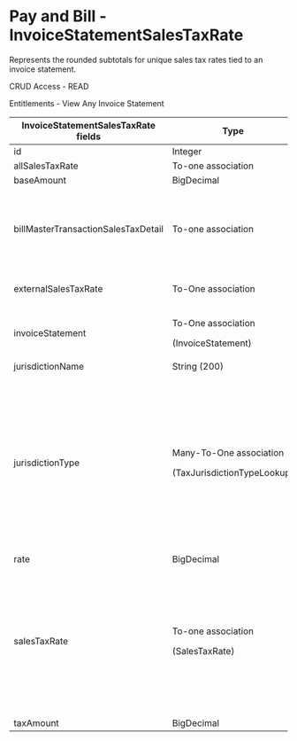 # Pay and Bill - InvoiceStatementSalesTaxRate

Represents the rounded subtotals for unique sales tax rates tied to an invoice statement.

CRUD Access - READ

Entitlements - View Any Invoice Statement

<table>
    <colgroup>
        <col width="20%"/>
        <col width="20%"/>
        <col width="20%"/>
        <col width="20%"/>
        <col width="20%"/>
    </colgroup>
    <thead>
        <tr class="header">
            <th>InvoiceStatementSalesTaxRate fields</th>
            <th>Type</th>
            <th>Description</th>
            <th>Not null</th>
            <th>Read-only</th>
        </tr>
    </thead>
    <tbody>
        <tr class="odd">
            <td>id</td>
            <td>Integer</td>
            <td>Unique Identifier for this entity.</td>
            <td>X</td>
            <td>X</td>
        </tr>
        <tr class="even">
            <td>allSalesTaxRate</td>
            <td>To-one association</td>
            <td>Associated AllSalesTaxRate</td>
            <td>X</td>
            <td><br/></td>
        </tr>
        <tr class="odd">
            <td>baseAmount</td>
            <td>BigDecimal</td>
            <td><br/></td>
            <td> X</td>
            <td>X</td>
        </tr>
        <tr class="even">
            <td>billMasterTransactionSalesTaxDetail</td>
            <td>To-one association</td>
            <td><p>Associated BillMasterTransactionSalesTaxDetail</p>
                <p>Default fields:</p>
                <ul>
                    <li>id</li>
                </ul>
            </td>
            <td><br/></td>
            <td><br/></td>
        </tr>
        <tr class="odd">
            <td>externalSalesTaxRate</td>
            <td>To-One association</td>
            <td>Associated ExternalSalesTaxRate (should be populated if salesTaxRate is
                null)
            </td>
            <td><br/></td>
            <td><br/></td>
        </tr>
        <tr class="even">
            <td>invoiceStatement</td>
            <td><p>To-One association</p>
                <p>(InvoiceStatement)</p></td>
            <td>The Invoice Statement object tied to this Invoice Statement Sales Tax Rate</td>
            <td><br/></td>
            <td><br/></td>
        </tr>
        <tr class="odd">
            <td>jurisdictionName</td>
            <td>String (200)</td>
            <td><br/></td>
            <td><br/></td>
            <td><br/></td>
        </tr>
        <tr class="even">
            <td>jurisdictionType</td>
            <td><p>Many-To-One association</p>
                <p>(TaxJurisdictionTypeLookup)</p></td>
            <td><p>Jurisdiction type.</p>
                <p>Options are:</p>
                <ol>
                    <li>City</li>
                    <li>County</li>
                    <li>District</li>
                    <li>State</li>
                    <li>Other</li>
                    <li>MTA</li>
                </ol>
                <p>Default fields:</p>
                <ul>
                    <li>id</li>
                    <li>label</li>
                </ul>
            </td>
            <td>X</td>
            <td>X</td>
        </tr>
        <tr class="odd">
            <td>rate</td>
            <td>BigDecimal</td>
            <td><br/></td>
            <td>X</td>
            <td><br/></td>
        </tr>
        <tr class="even">
            <td>salesTaxRate</td>
            <td><p>To-one association</p>
                <p>(SalesTaxRate)</p></td>
            <td><p>Associated Sales Tax Rate. (should be populated if
                externalSalesTaxRateID is null)</p>
                <p>Default fields:</p>
                <ul>
                    <li>id</li>
                    <li>label</li>
                    <li>effectiveDate</li>
                    <li>effectiveEndDate</li>
                    <li>jurisdictionName</li>
                    <li>versionID</li>
                </ul>
            </td>
            <td><br/></td>
            <td><br/></td>
        </tr>
        <tr class="odd">
            <td>taxAmount</td>
            <td>BigDecimal</td>
            <td><br/></td>
            <td>X</td>
            <td><br/></td>
        </tr>
    </tbody>
</table>